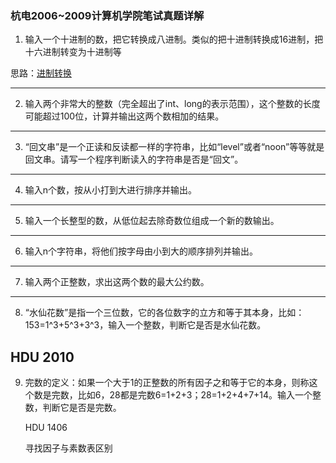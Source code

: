 ### 杭电2006~2009计算机学院笔试真题详解

1. 输入一个十进制的数，把它转换成八进制。类似的把十进制转换成16进制，把十六进制转变为十进制等

思路：[进制转换]()

---

2. 输入两个非常大的整数（完全超出了int、long的表示范围），这个整数的长度可能超过100位，计算并输出这两个数相加的结果。



---

3. “回文串”是一个正读和反读都一样的字符串，比如“level”或者“noon”等等就是回文串。请写一个程序判断读入的字符串是否是“回文”。

---

4. 输入n个数，按从小打到大进行排序并输出。

---

5. 输入一个长整型的数，从低位起去除奇数位组成一个新的数输出。

---

6. 输入n个字符串，将他们按字母由小到大的顺序排列并输出。

---

7. 输入两个正整数，求出这两个数的最大公约数。

---

8. “水仙花数”是指一个三位数，它的各位数字的立方和等于其本身，比如：153=1^3+5^3+3^3，输入一个整数，判断它是否是水仙花数。

HDU 2010
---

9. 完数的定义：如果一个大于1的正整数的所有因子之和等于它的本身，则称这个数是完数，比如6，28都是完数6=1+2+3；28=1+2+4+7+14。输入一个整数，判断它是否是完数。

   
   HDU 1406
   
   寻找因子与素数表区别


